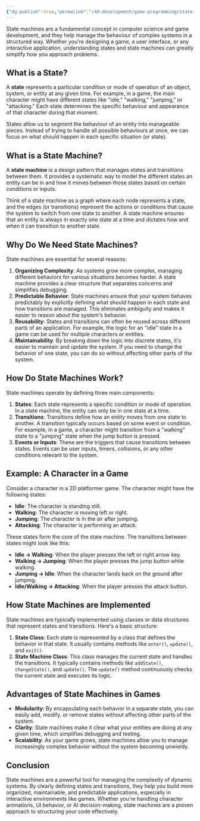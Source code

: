 ```yaml
---
{"dg-publish":true,"permalink":"/40-development/game-programming/state-machine/","title":"State Machine","noteIcon":"1","created":"Sep 02, 2024 17:07","updated":"Sep 12, 2024 23:24"}
---
```



State machines are a fundamental concept in computer science and game development, and they help manage the behaviour of complex systems in a structured way. Whether you're designing a game, a user interface, or any interactive application, understanding states and state machines can greatly simplify how you approach problems.

## What is a State?

A **state** represents a particular condition or mode of operation of an object, system, or entity at any given time. For example, in a game, the main character might have different states like "idle," "walking," "jumping," or "attacking." Each state determines the specific behaviour and appearance of that character during that moment.

States allow us to segment the behaviour of an entity into manageable pieces. Instead of trying to handle all possible behaviours at once, we can focus on what should happen in each specific situation (or state).

## What is a State Machine?

A **state machine** is a design pattern that manages states and transitions between them. It provides a systematic way to model the different states an entity can be in and how it moves between those states based on certain conditions or inputs.

Think of a state machine as a graph where each node represents a state, and the edges (or transitions) represent the actions or conditions that cause the system to switch from one state to another. A state machine ensures that an entity is always in exactly one state at a time and dictates how and when it can transition to another state.

## Why Do We Need State Machines?

State machines are essential for several reasons:

1. **Organizing Complexity**: As systems grow more complex, managing different behaviors for various situations becomes harder. A state machine provides a clear structure that separates concerns and simplifies debugging.
2. **Predictable Behavior**: State machines ensure that your system behaves predictably by explicitly defining what should happen in each state and how transitions are managed. This eliminates ambiguity and makes it easier to reason about the system's behavior.
3. **Reusability**: States and transitions can often be reused across different parts of an application. For example, the logic for an "idle" state in a game can be used for multiple characters or entities.
4. **Maintainability**: By breaking down the logic into discrete states, it's easier to maintain and update the system. If you need to change the behavior of one state, you can do so without affecting other parts of the system.

## How Do State Machines Work?

State machines operate by defining three main components:

1. **States**: Each state represents a specific condition or mode of operation. In a state machine, the entity can only be in one state at a time.
2. **Transitions**: Transitions define how an entity moves from one state to another. A transition typically occurs based on some event or condition. For example, in a game, a character might transition from a "walking" state to a "jumping" state when the jump button is pressed.
3. **Events or Inputs**: These are the triggers that cause transitions between states. Events can be user inputs, timers, collisions, or any other conditions relevant to the system.

## Example: A Character in a Game

Consider a character in a 2D platformer game. The character might have the following states:

- **Idle**: The character is standing still.
- **Walking**: The character is moving left or right.
- **Jumping**: The character is in the air after jumping.
- **Attacking**: The character is performing an attack.

These states form the core of the state machine. The transitions between states might look like this:

- **Idle → Walking**: When the player presses the left or right arrow key.
- **Walking → Jumping**: When the player presses the jump button while walking.
- **Jumping → Idle**: When the character lands back on the ground after jumping.
- **Idle/Walking → Attacking**: When the player presses the attack button.

## How State Machines are Implemented

State machines are typically implemented using classes or data structures that represent states and transitions. Here's a basic structure:

1. **State Class**: Each state is represented by a class that defines the behavior in that state. It usually contains methods like `enter()`, `update()`, and `exit()`.
2. **State Machine Class**: This class manages the current state and handles the transitions. It typically contains methods like `addState()`, `changeState()`, and `update()`. The `update()` method continuously checks the current state and executes its logic.

## Advantages of State Machines in Games

- **Modularity**: By encapsulating each behavior in a separate state, you can easily add, modify, or remove states without affecting other parts of the system.
- **Clarity**: State machines make it clear what your entities are doing at any given time, which simplifies debugging and testing.
- **Scalability**: As your game grows, state machines allow you to manage increasingly complex behavior without the system becoming unwieldy.

## Conclusion

State machines are a powerful tool for managing the complexity of dynamic systems. By clearly defining states and transitions, they help you build more organized, maintainable, and predictable applications, especially in interactive environments like games. Whether you're handling character animations, UI behavior, or AI decision-making, state machines are a proven approach to structuring your code effectively.

